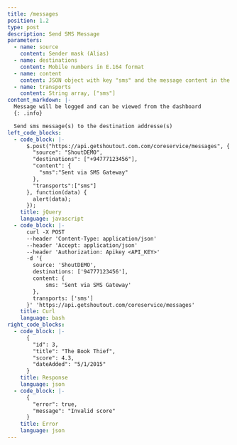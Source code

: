 ```yaml
---
title: /messages
position: 1.2
type: post
description: Send SMS Message
parameters:
  - name: source
    content: Sender mask (Alias)
  - name: destinations
    content: Mobile numbers in E.164 format
  - name: content
    content: JSON object with key "sms" and the message content in the value
  - name: transports
    content: String array, ["sms"]
content_markdown: |-
  Message will be logged and can be viewed from the dashboard
  {: .info}

  Send sms message(s) to the destination addresse(s)
left_code_blocks:
  - code_block: |-
      $.post("https://api.getshoutout.com.com/coreservice/messages", {
        "source": "ShoutDEMO",
        "destinations": ["+94777123456"],
        "content": {
          "sms":"Sent via SMS Gateway"
        },
        "transports":["sms"]
      }, function(data) {
        alert(data);
      });
    title: jQuery
    language: javascript
  - code_block: |-
      curl -X POST 
      --header 'Content-Type: application/json' 
      --header 'Accept: application/json' 
      --header 'Authorization: Apikey <API_KEY>' 
      -d '{
        source: 'ShoutDEMO',
        destinations: ['94777123456'],
        content: {
            sms: 'Sent via SMS Gateway'
        },
        transports: ['sms']
      }' 'https://api.getshoutout.com/coreservice/messages'
    title: Curl
    language: bash
right_code_blocks:
  - code_block: |-
      {
        "id": 3,
        "title": "The Book Thief",
        "score": 4.3,
        "dateAdded": "5/1/2015"
      }
    title: Response
    language: json
  - code_block: |-
      {
        "error": true,
        "message": "Invalid score"
      }
    title: Error
    language: json
---
```



